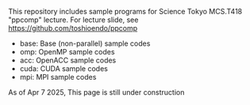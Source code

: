 This repository includes sample programs for Science Tokyo MCS.T418 "ppcomp" lecture.
For lecture slide, see https://github.com/toshioendo/ppcomp

* base: Base (non-parallel) sample codes
* omp: OpenMP sample codes
* acc: OpenACC sample codes
* cuda: CUDA sample codes
* mpi: MPI sample codes

As of Apr 7 2025, This page is still under construction
